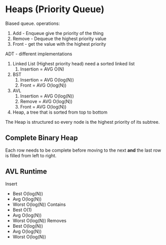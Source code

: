 # Heaps (Priority Queue)

Biased queue. 
operations:
1. Add - Enqueue give the priority of the thing
2.  Remove - Dequeue the highest priority value
3. Front - get the value with the highest priority

ADT -  different implementations
1. Linked List (Highest priority head) need a sorted linked list
	1. Insertion = AVG O(N)
2. BST
	1. Insertion = AVG O(log(N))
	2. Front = AVG O(log(N))
3. AVL
	1. Insertion = AVG O(log(N))
	2. Remove = AVG O(log(N))
	3. Front = AVG O(log(N))
4. Heap, a tree that is sorted from top to bottom

The Heap is structured so every node is the highest priority of its subtree. 

## Complete Binary Heap
Each row needs to be complete before moving to the next **and** the last row is filled from left to right. 

## AVL Runtime
Insert
- Best O(log(N))
- Avg O(log(N))
- Worst O(log(N))
Contains
- Best O(1)
- Avg O(log(N))
- Worst O(log(N))
Removes
- Best O(log(N))
- Avg O(log(N))
- Worst O(log(N))